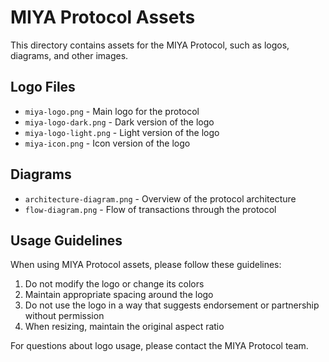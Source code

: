 # MIYA Protocol Assets

This directory contains assets for the MIYA Protocol, such as logos, diagrams, and other images.

## Logo Files

- `miya-logo.png` - Main logo for the protocol
- `miya-logo-dark.png` - Dark version of the logo
- `miya-logo-light.png` - Light version of the logo
- `miya-icon.png` - Icon version of the logo

## Diagrams

- `architecture-diagram.png` - Overview of the protocol architecture
- `flow-diagram.png` - Flow of transactions through the protocol

## Usage Guidelines

When using MIYA Protocol assets, please follow these guidelines:

1. Do not modify the logo or change its colors
2. Maintain appropriate spacing around the logo
3. Do not use the logo in a way that suggests endorsement or partnership without permission
4. When resizing, maintain the original aspect ratio

For questions about logo usage, please contact the MIYA Protocol team. 